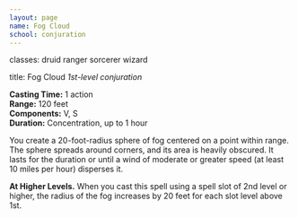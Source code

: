```yaml
---
layout: page
name: Fog Cloud
school: conjuration
---
```

classes: druid
         ranger
         sorcerer
         wizard

title: Fog Cloud 
_1st-level conjuration_ 

**Casting Time:** 1 action    
**Range:** 120 feet    
**Components:** V, S    
**Duration:** Concentration, up to 1 hour 

You create a 20-foot-radius sphere of fog centered on a point within range. The sphere spreads around corners, and its area is heavily obscured. It lasts for the duration or until a wind of moderate or greater speed (at least 10 miles per hour) disperses it. 

**At Higher Levels.** When you cast this spell using a spell slot of 2nd level or higher, the radius of the fog increases by 20 feet for each slot level above 1st. 